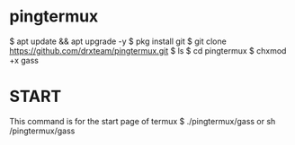 # pingtermux
$ apt update && apt upgrade -y
$ pkg install git
$ git clone https://github.com/drxteam/pingtermux.git
$ ls
$ cd pingtermux
$ chxmod +x gass

# START
This command is for the start page of termux
$ ./pingtermux/gass or sh /pingtermux/gass
